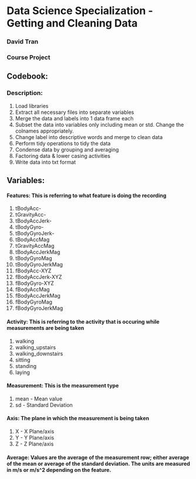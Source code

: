 
Data Science Specialization - Getting and Cleaning Data
==================================================================
### David Tran
### Course Project


## Codebook:

### Description:

1. Load libraries
2. Extract all necessary files into separate variables
3. Merge the data and labels into 1 data frame each
4. Subset the data into variables only including mean or std. Change the colnames appropriately.
5. Change label into descriptive words and merge to clean data
6. Perform tidy operations to tidy the data
7. Condense data by grouping and averaging
8. Factoring data & lower casing activities
9. Write data into txt format

## Variables:

#### Features: This is referring to what feature is doing the recording
1. tBodyAcc- 
2. tGravityAcc- 
3. tBodyAccJerk-
4. tBodyGyro-
5. tBodyGyroJerk-
6. tBodyAccMag
7. tGravityAccMag
8. tBodyAccJerkMag
9. tBodyGyroMag
10. tBodyGyroJerkMag
11. fBodyAcc-XYZ
12. fBodyAccJerk-XYZ
13. fBodyGyro-XYZ
14. fBodyAccMag
15. fBodyAccJerkMag
16. fBodyGyroMag
17. fBodyGyroJerkMag

#### Activity: This is referring to the activity that is occuring while measurements are being taken
1. walking
2. walking_upstairs
3. walking_downstairs
4. sitting
5. standing
6. laying

#### Measurement: This is the measurement type
1. mean 	- 	Mean value
2. sd 		-	Standard Deviation

#### Axis: The plane in which the measurement is being taken
1. X 		-	X Plane/axis
2. Y 		-	Y Plane/axis
3. Z 		-	Z Plane/axis

#### Average: Values are the average of the measurement row; either average of the mean or average of the standard deviation. The units are measured in m/s or m/s^2 depending on the feature.
